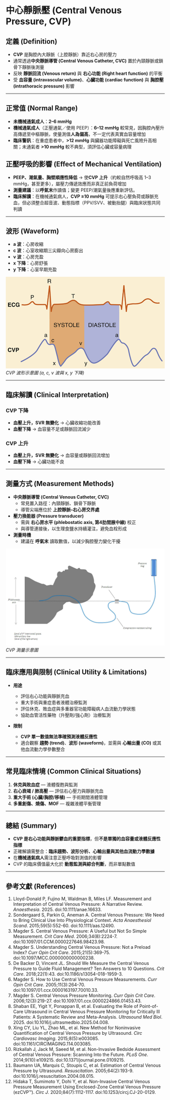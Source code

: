 # 中心靜脈壓 (Central Venous Pressure, CVP)

## 定義 (Definition)

- **CVP** 是胸腔內大靜脈（上腔靜脈）靠近右心房的壓力  
- 通常透過**中央靜脈導管 (Central Venous Catheter, CVC)** 置於內頸靜脈或鎖骨下靜脈後測量  
- 反映 **靜脈回流 (Venous return)** 與 **右心功能 (Right heart function)** 的平衡  
- 受 **血容量 (intravascular volume)**、**心臟功能 (cardiac function)** 與 **胸腔壓 (intrathoracic pressure)** 影響  

---

## 正常值 (Normal Range)

- **未機械通氣成人**：**2–6 mmHg**  
- **機械通氣成人**（正壓通氣／使用 PEEP）：**6–12 mmHg** 較常見，因胸腔內壓升高傳遞至中樞靜脈，使量測值**人為偏高**，不一定代表真實血容量增加  
- **臨床警訊**：在重症患者中，**>12 mmHg** 與臟器功能障礙與死亡風險升高相關；未通氣者 **>10 mmHg** 較不典型，須評估心臟或容量病理  

## 正壓呼吸的影響 (Effect of Mechanical Ventilation)

- **PEEP、潮氣量、胸壁順應性降低** → 使**CVP 上升**（約較自然呼吸高 1–3 mmHg，甚至更多），屬壓力傳遞效應而非真正前負荷增加  
- **測量建議**：以**呼氣末**作讀值；變更 PEEP/潮氣量後應重新評估。  
- **臨床解讀**：在機械通氣病人，**CVP ≥10 mmHg** 可提示右心壓負荷或靜脈充血，但必須整合超音波、動態指標（PPV/SVV、被動抬腿）與臨床狀態共同判讀  

---

## 波形 (Waveform)

- **a 波**：心房收縮  
- **c 波**：心室收縮期三尖瓣向心房膨出  
- **v 波**：心房充盈  
- **x 下降**：心房舒張  
- **y 下降**：心室早期充盈  

![CVP Waveform](images/cvp_waveform.png)  
*CVP 波形示意圖 (a, c, v 波與 x, y 下降)*

---

## 臨床解讀 (Clinical Interpretation)

### CVP 下降

- **血壓上升，SVR 無變化** → 心臟收縮功能改善  
- **血壓下降** → 血容量不足或靜脈回流減少  

### CVP 上升

- **血壓上升，SVR 無變化** → 血容量或靜脈回流增加  
- **血壓下降** → 心臟功能不良  

---

## 測量方式 (Measurement Methods)

- **中央靜脈導管 (Central Venous Catheter, CVC)**  
  - 常見置入路徑：內頸靜脈、鎖骨下靜脈  
  - 導管尖端應位於 **上腔靜脈–右心房交界處**  
- **壓力換能器 (Pressure transducer)**  
  - 需與 **右心房水平 (phlebostatic axis, 第4肋間腋中線)** 校正  
  - 與導管連接後，以生理食鹽水持續灌注，避免血栓形成  
- **測量時機**  
  - 建議在 **呼氣末** 讀取數值，以減少胸腔壓力變化干擾  

![CVP Measurement](images/cvp_measurement.png)  
*CVP 測量示意圖*

---

## 臨床應用與限制 (Clinical Utility & Limitations)

- **用途**  
  - 評估右心功能與靜脈充血  
  - 重大手術與重症患者液體治療監測  
  - 評估休克、敗血症與多重器官功能障礙病人血流動力學狀態  
  - 協助血管活性藥物（升壓劑/強心劑）治療監測  

- **限制**  
  - **CVP 單一數值無法準確預測液體反應性**  
  - 適合觀察 **趨勢 (trend)**、**波形 (waveform)**，並需與 **心輸出量 (CO)** 或其他血流動力學參數整合  

---

## 常見臨床情境 (Common Clinical Situations)

1. **休克與敗血症** — 液體復甦與監測  
2. **右心衰竭 / 肺高壓** — 評估右心壓力與靜脈充血  
3. **重大手術 (心臟/胸腔/移植)** — 手術期間液體管理  
4. **多重創傷、燒傷、MOF** — 複雜液體平衡管理  

---

## 總結 (Summary)

- **CVP 是右心功能與靜脈鬱血的重要指標**，但**不是單獨的血容量或液體反應性指標**  
- 正確解讀需整合：**臨床趨勢、波形分析、心輸出量與其他血流動力學數據**  
- 在**機械通氣病人**需注意正壓呼吸對測值的影響  
- CVP 的臨床價值最大化於 **動態監測與綜合判斷**，而非單點數值  

---

## 參考文獻 (References)

1. Lloyd-Donald P, Fujino M, Waldman B, Miles LF. Measurement and Interpretation of Central Venous Pressure: A Narrative Review. *Anaesthesia*. 2025. doi:10.1111/anae.16633.  
2. Sondergaard S, Parkin G, Aneman A. Central Venous Pressure: We Need to Bring Clinical Use Into Physiological Context. *Acta Anaesthesiol Scand*. 2015;59(5):552-60. doi:10.1111/aas.12490.  
3. Magder S. Central Venous Pressure: A Useful but Not So Simple Measurement. *Crit Care Med*. 2006;34(8):2224-7. doi:10.1097/01.CCM.0000227646.98423.98.  
4. Magder S. Understanding Central Venous Pressure: Not a Preload Index? *Curr Opin Crit Care*. 2015;21(5):369-75. doi:10.1097/MCC.0000000000000238.  
5. De Backer D, Vincent JL. Should We Measure the Central Venous Pressure to Guide Fluid Management? Ten Answers to 10 Questions. *Crit Care*. 2018;22(1):43. doi:10.1186/s13054-018-1959-3.  
6. Magder S. How to Use Central Venous Pressure Measurements. *Curr Opin Crit Care*. 2005;11(3):264-70. doi:10.1097/01.ccx.0000163197.70010.33.  
7. Magder S. Central Venous Pressure Monitoring. *Curr Opin Crit Care*. 2006;12(3):219-27. doi:10.1097/01.ccx.0000224866.01453.43.  
8. Shaban EE, Yigit Y, Ponappan B, et al. Evaluating the Role of Point-of-Care Ultrasound in Central Venous Pressure Monitoring for Critically Ill Patients: A Systematic Review and Meta-Analysis. *Ultrasound Med Biol*. 2025. doi:10.1016/j.ultrasmedbio.2025.04.008.  
9. Xing CY, Liu YL, Zhao ML, et al. New Method for Noninvasive Quantification of Central Venous Pressure by Ultrasound. *Circ Cardiovasc Imaging*. 2015;8(5):e003085. doi:10.1161/CIRCIMAGING.114.003085.  
10. Rizkallah J, Jack M, Saeed M, et al. Non-Invasive Bedside Assessment of Central Venous Pressure: Scanning Into the Future. *PLoS One*. 2014;9(10):e109215. doi:10.1371/journal.pone.0109215.  
11. Baumann UA, Marquis C, Stoupis C, et al. Estimation of Central Venous Pressure by Ultrasound. *Resuscitation*. 2005;64(2):193-9. doi:10.1016/j.resuscitation.2004.08.015.  
12. Hidaka T, Sumimoto Y, Dohi Y, et al. Non-Invasive Central Venous Pressure Measurement Using Enclosed-Zone Central Venous Pressure (ezCVP™). *Circ J*. 2020;84(7):1112-1117. doi:10.1253/circj.CJ-20-0129.  
